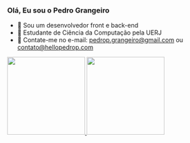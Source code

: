 ### Olá, Eu sou o Pedro Grangeiro


- 🔭 Sou um desenvolvedor front e back-end
- 🌱 Estudante de Ciência da Computação pela UERJ
- 👯 Contate-me no e-mail: pedrop.grangeiro@gmail.com ou contato@hellopedrop.com

 <div>
  <a href="https://github.com/pedrograngeiro">
  <img height="180em" src="https://github-readme-stats.vercel.app/api?username=pedrograngeiro&show_icons=true&theme=dracula&include_all_commits=true&count_private=true"/>
  <img height="180em" src="https://github-readme-stats.vercel.app/api/top-langs/?username=pedrograngeiro&layout=compact&langs_count=7&theme=dracula"/>
</div>
